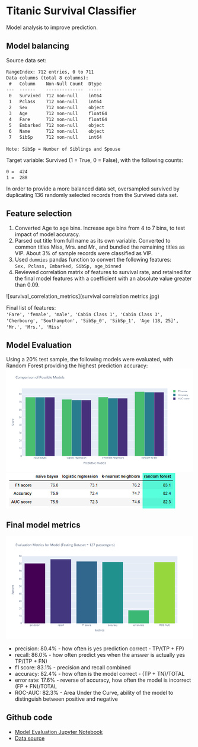 # Titanic Survival Classifier

Model analysis to improve prediction. 

## Model balancing 

Source data set:
```
RangeIndex: 712 entries, 0 to 711
Data columns (total 8 columns):
 #   Column    Non-Null Count  Dtype  
---  ------    --------------  -----  
 0   Survived  712 non-null    int64  
 1   Pclass    712 non-null    int64  
 2   Sex       712 non-null    object 
 3   Age       712 non-null    float64
 4   Fare      712 non-null    float64
 5   Embarked  712 non-null    object 
 6   Name      712 non-null    object 
 7   SibSp     712 non-null    int64  

Note: SibSp = Number of Siblings and Spouse
```

Target variable: Survived (1 = True, 0 = False), with the following counts:

```
0 =  424
1 =  288
```

In order to provide a more balanced data set, oversampled survived by duplicating 136 randomly selected records from the Survived data set. 

## Feature selection
1. Converted Age to age bins. Increase age bins from 4 to 7 bins, to test impact of model accuracy. 
2. Parsed out title from full name as its own variable. Converted to common titles Miss, Mrs. and Mr., and bundled the remaining titles as VIP. About 3% of sample records were classified as VIP.
3. Used `dummies` pandas function to convert the following features:<br> `Sex, Pclass, Embarked, SibSp, age_binned `
4. Reviewed correlation matrix of features to survival rate, and retained for the final model features with a coefficient with an absolute value greater than 0.09.  

![survival_correlation_metrics](survival correlation metrics.jpg)

Final list of features: <br>
`'Fare', 'female', 'male', 'Cabin Class 1', 'Cabin Class 3', 'Cherbourg', 'Southampton', 'SibSp_0', 'SibSp_1', 'Age (18, 25]', 'Mr.', 'Mrs.', 'Miss'`

## Model Evaluation 
Using a 20% test sample, the following models were evaluated, with Random Forest providing the highest prediction accuracy:
![model_comparison_chart](model_comparison_chart.png)<br>
![model_metrics_comparison](model_metrics_comparison.jpg)

## Final model metrics
![final_model_metrics](final_model_metrics.png)

* precision:	80.4% - how often is yes prediction correct - TP/(TP + FP)
* recall:	        86.0% - how often predict yes when the answer is actually yes  TP/(TP + FN) 
* f1 score:	83.1% - precision and recall combined
* accuracy:	82.4% - how often is the model correct - (TP + TN)/TOTAL
* error rate:	17.6% - reverse of accuracy, how often the model is incorrect (FP + FN)/TOTAL
* ROC-AUC:	82.3% - Area Under the Curve, ability of the model to distinguish between positive and negative


## Github code
* [Model Evaluation Jupyter Notebook](https://github.com/Dangee/titanic-survival-classifier-model/blob/main/titanic-eda.ipynb)
* [Data source](https://www.kaggle.com/c/titanic)